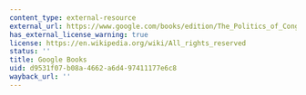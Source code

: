 ```yaml
---
content_type: external-resource
external_url: https://www.google.com/books/edition/The_Politics_of_Congressional_Elections/hdiuDwAAQBAJ?hl=en&gbpv=1
has_external_license_warning: true
license: https://en.wikipedia.org/wiki/All_rights_reserved
status: ''
title: Google Books
uid: d9531f07-b08a-4662-a6d4-97411177e6c8
wayback_url: ''
---
```


